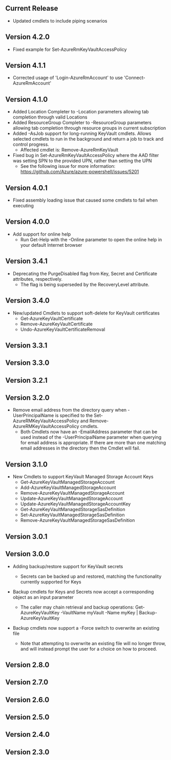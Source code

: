 <!--
    Please leave this section at the top of the change log.

    Changes for the current release should go under the section titled "Current Release", and should adhere to the following format:

    ## Current Release
    * Overview of change #1
        - Additional information about change #1
    * Overview of change #2
        - Additional information about change #2
        - Additional information about change #2
    * Overview of change #3
    * Overview of change #4
        - Additional information about change #4

    ## YYYY.MM.DD - Version X.Y.Z (Previous Release)
    * Overview of change #1
        - Additional information about change #1
-->
## Current Release
* Updated cmdlets to include piping scenarios

## Version 4.2.0
* Fixed example for Set-AzureRmKeyVaultAccessPolicy

## Version 4.1.1
* Corrected usage of 'Login-AzureRmAccount' to use 'Connect-AzureRmAccount'

## Version 4.1.0
* Added Location Completer to -Location parameters allowing tab completion through valid Locations
* Added ResourceGroup Completer to -ResourceGroup parameters allowing tab completion through resource groups in current subscription
* Added -AsJob support for long-running KeyVault cmdlets. Allows selected cmdlets to run in the background and return a job to track and control progress.
    * Affected cmdlet is: Remove-AzureRmKeyVault
* Fixed bug in Set-AzureRmKeyVaultAccessPolicy where the AAD filter was setting SPN to the provided UPN, rather than setting the UPN
   - See the following issue for more information: https://github.com/Azure/azure-powershell/issues/5201

## Version 4.0.1
* Fixed assembly loading issue that caused some cmdlets to fail when executing

## Version 4.0.0
* Add support for online help
    - Run Get-Help with the -Online parameter to open the online help in your default Internet browser
    
## Version 3.4.1
* Deprecating the PurgeDisabled flag from Key, Secret and Certificate attributes, respectively.
  * The flag is being superseded by the RecoveryLevel attribute.

## Version 3.4.0
* New/updated Cmdlets to support soft-delete for KeyVault certificates
  * Get-AzureKeyVaultCertificate
  * Remove-AzureKeyVaultCertificate
  * Undo-AzureKeyVaultCertificateRemoval

## Version 3.3.1

## Version 3.3.0

## Version 3.2.1

## Version 3.2.0
* Remove email address from the directory query when -UserPrincipalName is specified to the Set-AzureRMKeyVaultAccessPolicy and Remove-AzureRMKeyVaultAccessPolicy cmdlets.
  - Both Cmdlets now have an -EmailAddress parameter that can be used instead of the -UserPrincipalName parameter when querying for email address is appropriate.  If there are more than one matching email addresses in the directory then the Cmdlet will fail.

## Version 3.1.0
* New Cmdlets to support KeyVault Managed Storage Account Keys
  * Get-AzureKeyVaultManagedStorageAccount
  * Add-AzureKeyVaultManagedStorageAccount
  * Remove-AzureKeyVaultManagedStorageAccount
  * Update-AzureKeyVaultManagedStorageAccount
  * Update-AzureKeyVaultManagedStorageAccountKey
  * Get-AzureKeyVaultManagedStorageSasDefinition
  * Set-AzureKeyVaultManagedStorageSasDefinition
  * Remove-AzureKeyVaultManagedStorageSasDefinition

## Version 3.0.1

## Version 3.0.0
* Adding backup/restore support for KeyVault secrets
    - Secrets can be backed up and restored, matching the functionality currently supported for Keys

* Backup cmdlets for Keys and Secrets now accept a corresponding object as an input parameter
    - The caller may chain retrieval and backup operations: Get-AzureKeyVaultKey -VaultName myVault -Name myKey | Backup-AzureKeyVaultKey

* Backup cmdlets now support a -Force switch to overwrite an existing file
    - Note that attempting to overwrite an existing file will no longer throw, and will instead prompt the user for a choice on how to proceed.

## Version 2.8.0

## Version 2.7.0

## Version 2.6.0

## Version 2.5.0

## Version 2.4.0

## Version 2.3.0
